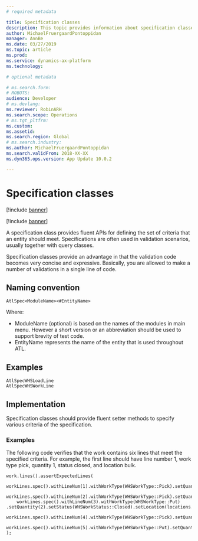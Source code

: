 ```yaml
---
# required metadata

title: Specification classes
description: This topic provides information about specification classes.
author: MichaelFruergaardPontoppidan
manager: AnnBe
ms.date: 03/27/2019
ms.topic: article
ms.prod: 
ms.service: dynamics-ax-platform
ms.technology: 

# optional metadata

# ms.search.form: 
# ROBOTS: 
audience: Developer
# ms.devlang: 
ms.reviewer: RobinARH
ms.search.scope: Operations
# ms.tgt_pltfrm: 
ms.custom: 
ms.assetid: 
ms.search.region: Global
# ms.search.industry: 
ms.author: MichaelFruergaardPontoppidan
ms.search.validFrom: 2018-XX-XX
ms.dyn365.ops.version: App Update 10.0.2

---
```


# Specification classes

[!include [banner](../includes/banner.md)]

[!include [banner](../includes/preview-banner.md)]

A specification class provides fluent APIs for defining the set of criteria that an entity should meet. Specifications are often used in validation scenarios, usually together with query classes. 

Specification classes provide an advantage in that the validation code becomes very concise and expressive. Basically, you are allowed to make a number of validations in a single line of code.

## Naming convention
`AtlSpec<ModuleName><#EntityName>`

Where:
- ModuleName (optional) is based on the names of the modules in main menu. However a short version or an abbreviation should be used to support brevity of test code.
 - EntityName represents the name of the entity that is used throughout ATL.

## Examples
```
AtlSpecWHSLoadLine
AtlSpecWHSWorkLine
````

## Implementation
Specification classes should provide fluent setter methods to specify various criteria of the specification.

### Examples
The following code verifies that the work contains six lines that meet the specified criteria. For example, the first line should have line number 1, work type pick, quantity 1, status closed, and location bulk.
```
work.lines().assertExpectedLines(
    workLines.spec().withLineNum(1).withWorkType(WHSWorkType::Pick).setQuantity(1).setStatus(WHSWorkStatus::Closed).setLocation(locations.bulk()),
    workLines.spec().withLineNum(2).withWorkType(WHSWorkType::Pick).setQuantity(1).setStatus(WHSWorkStatus::Closed).setLocation(locations.floor()),
    workLines.spec().withLineNum(3).withWorkType(WHSWorkType::Put) .setQuantity(2).setStatus(WHSWorkStatus::Closed).setLocation(locations.stage()),
    workLines.spec().withLineNum(4).withWorkType(WHSWorkType::Pick).setQuantity(2).setStatus(WHSWorkStatus::Cancelled).setLocation(locations.stage()),
    workLines.spec().withLineNum(5).withWorkType(WHSWorkType::Put).setQuantity(2).setStatus(WHSWorkStatus::Cancelled)
);
```

